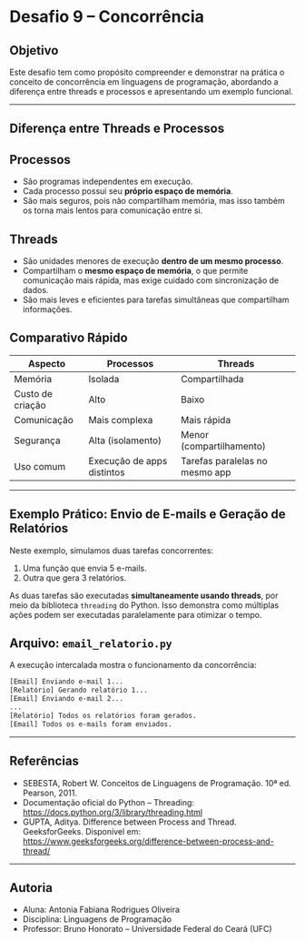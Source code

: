 # Desafio 9 – Concorrência

## Objetivo

Este desafio tem como propósito compreender e demonstrar na prática o conceito de concorrência em linguagens de programação, abordando a diferença entre threads e processos e apresentando um exemplo funcional.

---

## Diferença entre Threads e Processos

## Processos

- São programas independentes em execução.
- Cada processo possui seu **próprio espaço de memória**.
- São mais seguros, pois não compartilham memória, mas isso também os torna mais lentos para comunicação entre si.

## Threads

- São unidades menores de execução **dentro de um mesmo processo**.
- Compartilham o **mesmo espaço de memória**, o que permite comunicação mais rápida, mas exige cuidado com sincronização de dados.
- São mais leves e eficientes para tarefas simultâneas que compartilham informações.

## Comparativo Rápido

| Aspecto        | Processos           | Threads              |
|----------------|---------------------|----------------------|
| Memória        | Isolada             | Compartilhada        |
| Custo de criação | Alto                | Baixo                |
| Comunicação    | Mais complexa       | Mais rápida          |
| Segurança      | Alta (isolamento)   | Menor (compartilhamento) |
| Uso comum      | Execução de apps distintos | Tarefas paralelas no mesmo app |

---

## Exemplo Prático: Envio de E-mails e Geração de Relatórios

Neste exemplo, simulamos duas tarefas concorrentes:

1. Uma função que envia 5 e-mails.
2. Outra que gera 3 relatórios.

As duas tarefas são executadas **simultaneamente usando threads**, por meio da biblioteca `threading` do Python. Isso demonstra como múltiplas ações podem ser executadas paralelamente para otimizar o tempo.

##  Arquivo: `email_relatorio.py`

A execução intercalada mostra o funcionamento da concorrência:

```bash
[Email] Enviando e-mail 1...
[Relatório] Gerando relatório 1...
[Email] Enviando e-mail 2...
...
[Relatório] Todos os relatórios foram gerados.
[Email] Todos os e-mails foram enviados.
```

--- 

## Referências
- SEBESTA, Robert W. Conceitos de Linguagens de Programação. 10ª ed. Pearson, 2011.
- Documentação oficial do Python – Threading: https://docs.python.org/3/library/threading.html
- GUPTA, Aditya. Difference between Process and Thread. GeeksforGeeks. Disponível em: https://www.geeksforgeeks.org/difference-between-process-and-thread/

---

## Autoria
- Aluna: Antonia Fabiana Rodrigues Oliveira
- Disciplina: Linguagens de Programação
- Professor: Bruno Honorato – Universidade Federal do Ceará (UFC)
